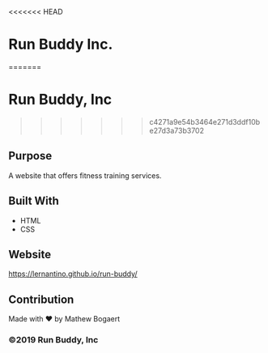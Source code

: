 <<<<<<< HEAD
# Run Buddy Inc.
=======
# Run Buddy, Inc
>>>>>>> c4271a9e54b3464e271d3ddf10be27d3a73b3702

## Purpose
A website that offers fitness training services. 

## Built With
* HTML
* CSS

## Website
https://lernantino.github.io/run-buddy/

## Contribution
Made with ❤️ by Mathew Bogaert

### ©️2019 Run Buddy, Inc 
